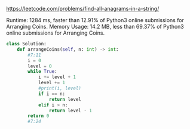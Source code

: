 https://leetcode.com/problems/find-all-anagrams-in-a-string/


Runtime: 1284 ms, faster than 12.91% of Python3 online submissions for Arranging Coins.
Memory Usage: 14.2 MB, less than 69.37% of Python3 online submissions for Arranging Coins.


```python
class Solution:
    def arrangeCoins(self, n: int) -> int:
        #7:11
        i = 0
        level = 0
        while True:
            i += level + 1
            level += 1
            #print(i, level)
            if i == n:
                return level
            elif i > n:
                return level - 1
        return 0
        #7:24
```
